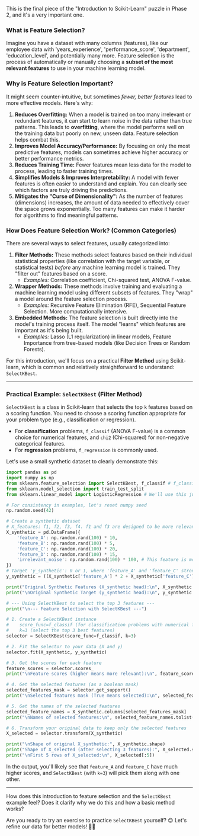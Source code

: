 This is the final piece of the "Introduction to Scikit-Learn" puzzle in Phase 2, and it's a very important one.

### What is Feature Selection?

Imagine you have a dataset with many columns (features), like our employee data with 'years_experience', 'performance_score', 'department', 'education_level', and potentially many more. Feature selection is the process of automatically or manually choosing a **subset of the most relevant features** to use in your machine learning model.

### Why is Feature Selection Important?

It might seem counter-intuitive, but sometimes _fewer, better features_ lead to more effective models. Here's why:

1. **Reduces Overfitting:** When a model is trained on too many irrelevant or redundant features, it can start to learn noise in the data rather than true patterns. This leads to **overfitting**, where the model performs well on the training data but poorly on new, unseen data. Feature selection helps combat this.
2. **Improves Model Accuracy/Performance:** By focusing on only the most predictive features, models can sometimes achieve higher accuracy or better performance metrics.
3. **Reduces Training Time:** Fewer features mean less data for the model to process, leading to faster training times.
4. **Simplifies Models & Improves Interpretability:** A model with fewer features is often easier to understand and explain. You can clearly see which factors are truly driving the predictions.
5. **Mitigates the "Curse of Dimensionality":** As the number of features (dimensions) increases, the amount of data needed to effectively cover the space grows exponentially. Too many features can make it harder for algorithms to find meaningful patterns.

### How Does Feature Selection Work? (Common Categories)

There are several ways to select features, usually categorized into:

1. **Filter Methods:** These methods select features based on their individual statistical properties (like correlation with the target variable, or statistical tests) _before_ any machine learning model is trained. They "filter out" features based on a score.
    - _Examples:_ Correlation coefficient, Chi-squared test, ANOVA F-value.
2. **Wrapper Methods:** These methods involve training and evaluating a machine learning model using different subsets of features. They "wrap" a model around the feature selection process.
    - _Examples:_ Recursive Feature Elimination (RFE), Sequential Feature Selection. More computationally intensive.
3. **Embedded Methods:** The feature selection is built directly into the model's training process itself. The model "learns" which features are important as it's being built.
    - _Examples:_ Lasso (L1 regularization) in linear models, Feature Importance from tree-based models (like Decision Trees or Random Forests).

For this introduction, we'll focus on a practical **Filter Method** using Scikit-learn, which is common and relatively straightforward to understand: `SelectKBest`.

---

### Practical Example: `SelectKBest` (Filter Method)

`SelectKBest` is a class in Scikit-learn that selects the top `k` features based on a scoring function. You need to choose a scoring function appropriate for your problem type (e.g., classification or regression).

- For **classification** problems, `f_classif` (ANOVA F-value) is a common choice for numerical features, and `chi2` (Chi-squared) for non-negative categorical features.
- For **regression** problems, `f_regression` is commonly used.

Let's use a small synthetic dataset to clearly demonstrate this:

```python
import pandas as pd
import numpy as np
from sklearn.feature_selection import SelectKBest, f_classif # f_classif for classification
from sklearn.model_selection import train_test_split
from sklearn.linear_model import LogisticRegression # We'll use this just to show how it fits the features

# For consistency in examples, let's reset numpy seed
np.random.seed(42)

# Create a synthetic dataset
# X_features: f1, f2, f3, f4. f1 and f3 are designed to be more relevant to the target.
X_synthetic = pd.DataFrame({
    'feature_A': np.random.rand(100) * 10,
    'feature_B': np.random.rand(100) * 5,
    'feature_C': np.random.rand(100) * 20,
    'feature_D': np.random.rand(100) * 15,
    'irrelevant_noise': np.random.rand(100) * 100, # This feature is mostly noise
})
# Target 'y_synthetic': 0 or 1, where 'feature_A' and 'feature_C' strongly influence it
y_synthetic = ((X_synthetic['feature_A'] * 2 + X_synthetic['feature_C'] * 0.5 + np.random.randn(100) * 2) > 15).astype(int)

print("Original Synthetic Features (X_synthetic head):\n", X_synthetic.head())
print("\nOriginal Synthetic Target (y_synthetic head):\n", y_synthetic.head())

# --- Using SelectKBest to select the top 3 features ---
print("\n--- Feature Selection with SelectKBest ---")

# 1. Create a SelectKBest instance
#    score_func=f_classif (for classification problems with numerical features)
#    k=3 (select the top 3 best features)
selector = SelectKBest(score_func=f_classif, k=3)

# 2. Fit the selector to your data (X and y)
selector.fit(X_synthetic, y_synthetic)

# 3. Get the scores for each feature
feature_scores = selector.scores_
print("\nFeature scores (higher means more relevant):\n", feature_scores)

# 4. Get the selected features (as a boolean mask)
selected_features_mask = selector.get_support()
print("\nSelected features mask (True means selected):\n", selected_features_mask)

# 5. Get the names of the selected features
selected_feature_names = X_synthetic.columns[selected_features_mask]
print("\nNames of selected features:\n", selected_feature_names.tolist())

# 6. Transform your original data to keep only the selected features
X_selected = selector.transform(X_synthetic)

print("\nShape of original X_synthetic:", X_synthetic.shape)
print("Shape of X_selected (after selecting 3 features):", X_selected.shape)
print("\nFirst 5 rows of X_selected:\n", X_selected[:5])
```

In the output, you'll likely see that `feature_A` and `feature_C` have much higher scores, and `SelectKBest` (with `k=3`) will pick them along with one other.

---

How does this introduction to feature selection and the `SelectKBest` example feel? Does it clarify why we do this and how a basic method works?

Are you ready to try an exercise to practice `SelectKBest` yourself? 😉 Let's refine our data for better models! 💪🚀